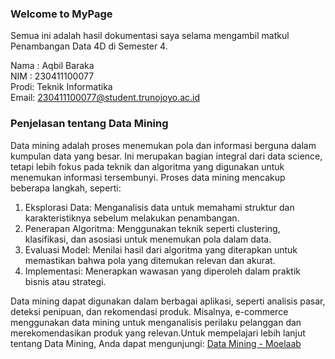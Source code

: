 ### Welcome to MyPage  

Semua ini adalah hasil dokumentasi saya selama mengambil matkul Penambangan Data 4D di Semester 4.  

Nama : Aqbil Baraka  
NIM  : 230411100077  
Prodi: Teknik Informatika  
Email: 230411100077@student.trunojoyo.ac.id  

### Penjelasan tentang Data Mining  

Data mining adalah proses menemukan pola dan informasi berguna dalam kumpulan data yang besar. Ini merupakan bagian integral dari data science, tetapi lebih fokus pada teknik dan algoritma yang digunakan untuk menemukan informasi tersembunyi. Proses data mining mencakup beberapa langkah, seperti:

1. Eksplorasi Data: Menganalisis data untuk memahami struktur dan karakteristiknya sebelum melakukan penambangan.  
2. Penerapan Algoritma: Menggunakan teknik seperti clustering, klasifikasi, dan asosiasi untuk menemukan pola dalam data.  
3. Evaluasi Model: Menilai hasil dari algoritma yang diterapkan untuk memastikan bahwa pola yang ditemukan relevan dan akurat.  
4. Implementasi: Menerapkan wawasan yang diperoleh dalam praktik bisnis atau strategi.  

Data mining dapat digunakan dalam berbagai aplikasi, seperti analisis pasar, deteksi penipuan, dan rekomendasi produk. Misalnya, e-commerce menggunakan data mining untuk menganalisis perilaku pelanggan dan merekomendasikan produk yang relevan.Untuk mempelajari lebih lanjut tentang Data Mining, Anda dapat mengunjungi: 
[Data Mining - Moelaab](https://moelaab.github.io/datamining/)